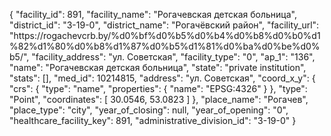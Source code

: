{
    "facility_id": 891,
    "facility_name": "Рогачевская детская больница",
    "district_id": "3-19-0",
    "district_name": "Рогачёвский район",
    "facility_url": "https:\/\/rogachevcrb.by\/%d0%bf%d0%b5%d0%b4%d0%b8%d0%b0%d1%82%d1%80%d0%b8%d1%87%d0%b5%d1%81%d0%ba%d0%be%d0%b5\/",
    "facility_address": "ул. Советская",
    "facility_type": "0",
    "ap_1": "136",
    "name": "Рогачевская детская больница",
    "state": "private institution",
    "stats": [],
    "med_id": 10214815,
    "address": "ул. Советская",
    "coord_x_y": {
        "crs": {
            "type": "name",
            "properties": {
                "name": "EPSG:4326"
            }
        },
        "type": "Point",
        "coordinates": [
            30.0546,
            53.0823
        ]
    },
    "place_name": "Рогачев",
    "place_type": "city",
    "year_of_closing": null,
    "year_of_opening": "0",
    "healthcare_facility_key": 891,
    "administrative_division_id": "3-19-0"
}
